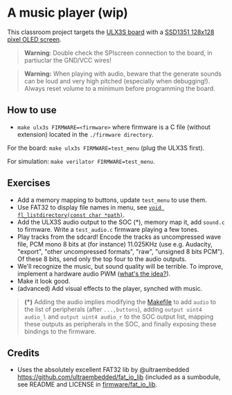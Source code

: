 # A music player (wip)

This classroom project targets the [ULX3S board](https://radiona.org/ulx3s/) with a [SSD1351 128x128 pixel OLED screen](https://www.waveshare.com/1.5inch-rgb-oled-module.htm).

> **Warning**: Double check the SPIscreen connection to the board, in partiuclar
the GND/VCC wires!

> **Warning:**  When playing with audio, beware that the generate sounds can be
loud and very high pitched (especially when debugging!). Always reset volume to
a minimum before programming the board.

## How to use

- `make ulx3s FIRMWARE=<firmware>` where firmware is a C file (without extension)
located in the `./firmware directory`.

For the board: `make ulx3s FIRMWARE=test_menu` (plug the ULX3S first).

For simulation: `make verilator FIRMWARE=test_menu`.


## Exercises

- Add a memory mapping to buttons, update `test_menu` to use them.
- Use FAT32 to display file names in menu,
see [`void fl_listdirectory(const char *path)`](firmware/fat_io_lib/src/fat_filelib.c).
- Add the ULX3S audio output to the SOC (*), memory map it, add `sound.c` to firmware.
Write a `test_audio.c` firmware playing a few tones.
- Play tracks from the sdcard! Encode the tracks as uncompressed wave file, PCM mono 8 bits at (for instance) 11.025KHz (use e.g. Audacity, "export", "other uncompressed formats", "raw", "unsigned 8 bits PCM"). Of these 8 bits, send only the top four to the audio outputs.
- We'll recognize the music, but sound quality will be terrible. To improve, implement a hardware audio PWM
([what's the idea?](https://electronics.stackexchange.com/questions/239442/audio-using-pwm-what-is-the-principle-behind-it)).
- Make it look good.
- (advanced) Add visual effects to the player, synched with music.

> **(*)** Adding the audio implies modifying the [Makefile](Makefile) to add
`audio` to the list of peripherals (after `...,buttons`),
adding `output uint4 audio_l` and `output uint4 audio_r` to the SOC output list,
mapping these outputs as peripherals in the SOC, and finally exposing these
bindings to the firmware.

## Credits

- Uses the absolutely excellent FAT32 lib by @ultraembedded https://github.com/ultraembedded/fat_io_lib (included as a sumbodule, see README and LICENSE in [firmware/fat_io_lib](firmware/fat_io_lib).
